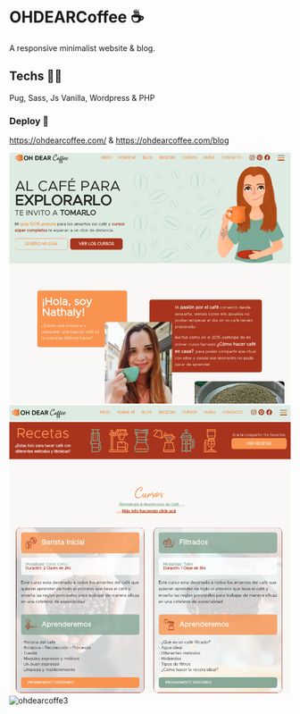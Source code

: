 # OHDEARCoffee ☕️

A responsive minimalist website & blog.

## Techs 🧑‍💻

Pug, Sass, Js Vanilla, Wordpress & PHP

### Deploy 🚀

https://ohdearcoffee.com/
&
https://ohdearcoffee.com/blog

![ohdearcoffe1](/githubscreenshots/odc1.png?raw=true "ohdearcoffe1")
![ohdearcoffe2](/githubscreenshots/odc2.png?raw=true "ohdearcoffe2")
![ohdearcoffe3](/githubscreenshots/blog.png?raw=true "blog")

